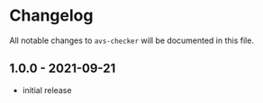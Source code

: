 # Changelog

All notable changes to `avs-checker` will be documented in this file.

## 1.0.0 - 2021-09-21

- initial release
